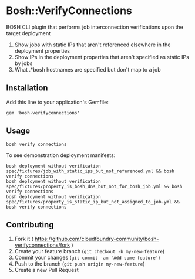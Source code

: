 # Bosh::VerifyConnections

BOSH CLI plugin that performs job interconnection verifications upon the target deployment

  1. Show jobs with static IPs that aren't referenced elsewhere in the deployment properties
  2. Show IPs in the deployment properties that aren't specified as static IPs by jobs
  3. What .*bosh hostnames are specified but don't map to a job


## Installation

Add this line to your application's Gemfile:

```
gem 'bosh-verifyconnections'
```

## Usage

```
bosh verify connections
```

To see demonstration deployment manifests:

```
bosh deployment without verification spec/fixtures/job_with_static_ips_but_not_referenced.yml && bosh verify connections
bosh deployment without verification spec/fixtures/property_is_bosh_dns_but_not_for_bosh_job.yml && bosh verify connections
bosh deployment without verification spec/fixtures/property_is_static_ip_but_not_assigned_to_job.yml && bosh verify connections
```


## Contributing

1. Fork it ( https://github.com/cloudfoundry-community/bosh-verifyconnections/fork )
2. Create your feature branch (`git checkout -b my-new-feature`)
3. Commit your changes (`git commit -am 'Add some feature'`)
4. Push to the branch (`git push origin my-new-feature`)
5. Create a new Pull Request

